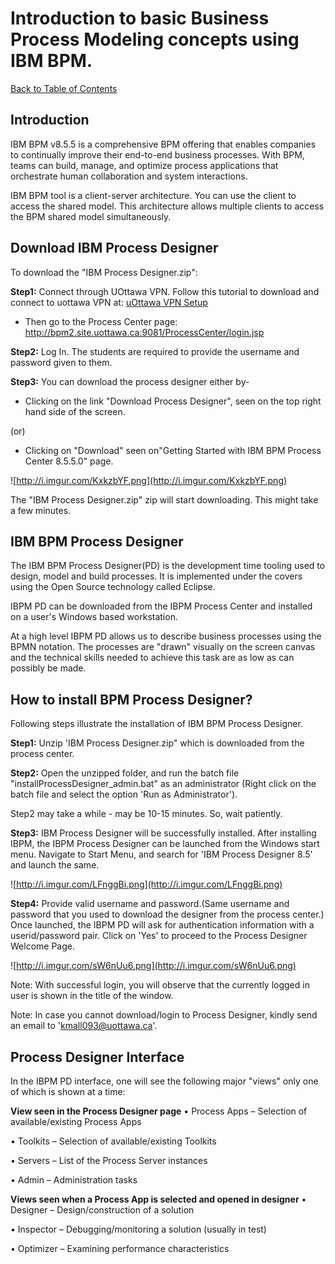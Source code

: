 # Introduction to basic Business Process Modeling concepts using IBM BPM.

[Back to Table of Contents](TableOfContents.md)

## Introduction ##

IBM BPM v8.5.5 is a comprehensive BPM offering that enables companies to continually improve their end-to-end business processes. With BPM, teams can build, manage, and optimize process applications that orchestrate human collaboration and system interactions.

IBM BPM tool is a client-server architecture. You can use the client to access the shared model. This architecture allows multiple clients to access the BPM shared model simultaneously.

## Download IBM Process Designer ##

To download the "IBM Process Designer.zip":

**Step1:** Connect through UOttawa VPN. Follow this tutorial to download and connect to uottawa VPN at:
[uOttawa VPN Setup](uOttawa_VPN_SetUp.md)

  * Then go to the Process Center page:
http://bpm2.site.uottawa.ca:9081/ProcessCenter/login.jsp


**Step2:** Log In. The students are required to provide the username and password given to them.

**Step3:**
You can download the process designer either by-

  * Clicking on the link "Download Process Designer", seen on the top right hand side of the screen.

(or)

  * Clicking on "Download" seen on"Getting Started with IBM BPM Process Center 8.5.5.0" page.


![http://i.imgur.com/KxkzbYF.png](http://i.imgur.com/KxkzbYF.png)

The "IBM Process Designer.zip" zip will start downloading.
This might take a few minutes.

## IBM BPM Process Designer ##

The IBM BPM Process Designer(PD) is the development time tooling used to
design, model and build processes. It is implemented under the covers using the Open Source technology called Eclipse.

IBPM PD can be downloaded from the IBPM Process Center and installed on a user's Windows based workstation.

At a high level IBPM PD allows us to describe business processes using the BPMN notation. The processes are "drawn" visually on the screen canvas and the technical skills needed to achieve this task are as low as can possibly be made.


## How to install BPM Process Designer? ##

Following steps illustrate the installation of IBM BPM Process Designer.

**Step1:** Unzip 'IBM Process Designer.zip" which is downloaded from the process center.

**Step2:** Open the unzipped folder,  and run the batch file "installProcessDesigner\_admin.bat" as an administrator (Right click on the batch file and select the option 'Run as Administrator').

Step2 may take a while - may be 10-15 minutes. So, wait patiently.


**Step3:** IBM Process Designer will be successfully installed. After installing IBPM, the IBPM Process Designer can be launched from the Windows start menu.
Navigate to Start Menu, and search for 'IBM Process Designer 8.5' and launch the same.


![http://i.imgur.com/LFnggBi.png](http://i.imgur.com/LFnggBi.png)


**Step4:** Provide valid username and password.(Same username and password that you used to download the designer from the process center.)
Once launched, the IBPM PD will ask for authentication information with a userid/password pair. Click on 'Yes' to proceed to the Process Designer Welcome Page.


![http://i.imgur.com/sW6nUu6.png](http://i.imgur.com/sW6nUu6.png)



Note: With successful login, you will observe that the currently logged in user is shown in the title of the window.

Note: In case you cannot download/login to Process Designer, kindly send an email to 'kmall093@uottawa.ca'.


## Process Designer Interface ##
In the IBPM PD interface, one will see the following major "views" only one of which is shown at a time:

**View seen in the Process Designer page**
• Process Apps – Selection of available/existing Process Apps

• Toolkits – Selection of available/existing Toolkits

• Servers – List of the Process Server instances

• Admin – Administration tasks

**Views seen when a Process App is selected and opened in designer**
• Designer – Design/construction of a solution

• Inspector – Debugging/monitoring a solution (usually in test)

• Optimizer – Examining performance characteristics

